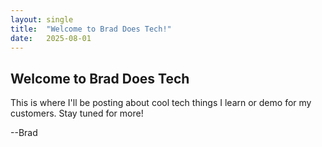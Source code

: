 ```yaml
---
layout: single
title:  "Welcome to Brad Does Tech!"
date:   2025-08-01
---
```

## Welcome to Brad Does Tech

This is where I'll be posting about cool tech things I learn or demo for my customers.  Stay tuned for more!

--Brad
